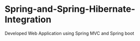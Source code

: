 # Spring-and-Spring-Hibernate-Integration
Developed Web Application using Spring MVC and Spring boot
